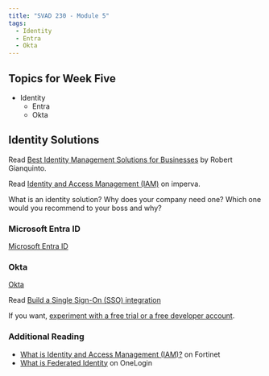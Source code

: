 ```yaml
---
title: "SVAD 230 - Module 5"
tags:
  - Identity
  - Entra
  - Okta
---
```


## Topics for Week Five

- Identity
  - Entra
  - Okta

## Identity Solutions

Read [Best Identity Management Solutions for Businesses](https://www.greengeeks.com/blog/best-identity-management-solutions/) by Robert Gianquinto.

Read [Identity and Access Management (IAM)](https://www.imperva.com/learn/data-security/iam-identity-and-access-management/) on imperva.

What is an identity solution? Why does your company need one? Which one would you recommend to your boss and why?

### Microsoft Entra ID

[Microsoft Entra ID](https://www.microsoft.com/en-us/security/business/identity-access/azure-active-directory)

### Okta

[Okta](https://www.okta.com)

Read [Build a Single Sign-On (SSO) integration](https://developer.okta.com/docs/guides/build-sso-integration/openidconnect/main/)

If you want, [experiment with a free trial or a free developer account](https://developer.okta.com/signup/).

### Additional Reading

- [What is Identity and Access Management (IAM)?](https://www.fortinet.com/resources/cyberglossary/identity-and-access-management) on Fortinet
- [What is Federated Identity](https://www.onelogin.com/learn/federated-identity) on OneLogin
